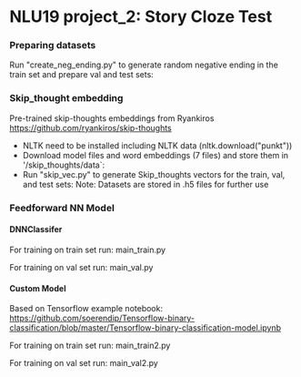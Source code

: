 # NLU19 project_2: Story Cloze Test


### Preparing datasets
Run "create_neg_ending.py" to generate random negative ending in the train set and prepare val and test sets:

### Skip_thought embedding
Pre-trained skip-thoughts embeddings from Ryankiros
https://github.com/ryankiros/skip-thoughts

- NLTK need to be installed including NLTK data (nltk.download("punkt"))
- Download model files and word embeddings (7 files) and store them in '/skip_thoughts/data`:
- Run "skip_vec.py" to generate Skip_thoughts vectors for the train, val, and test sets:
	Note: Datasets are stored in .h5 files for further use

### Feedforward NN Model

#### DNNClassifer

For training on train set run: main_train.py

For training on val set run: main_val.py

####  Custom Model
Based on Tensorflow example notebook:
https://github.com/soerendip/Tensorflow-binary-classification/blob/master/Tensorflow-binary-classification-model.ipynb

For training on train set run: main_train2.py

For training on val set run: main_val2.py


